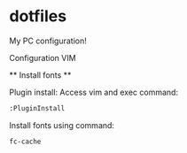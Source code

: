 # dotfiles
My PC configuration! 

Configuration VIM

** Install fonts **

Plugin install:
Access vim and exec command:

```bash
:PluginInstall
```
Install fonts using command:

```bash
fc-cache
```

